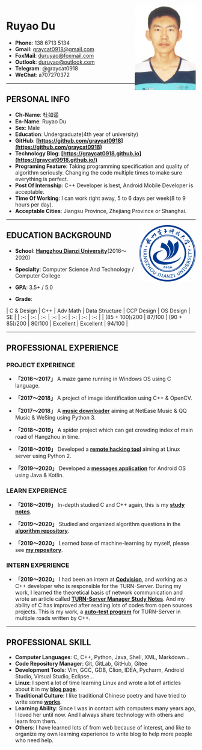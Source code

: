 
<img class="" src='img/dry.png' style='float:right; width:162.4px;height:226.4px'/>

<h1> Ruyao Du</h1>

- **Phone**: 138 6713 5134
- **Gmail**: graycat0918@gmail.com
- **FoxMail**: duruyao@foxmail.com
- **Outlook**: duruyao@outlook.com
- **Telegram**: @graycat0918
- **WeChat**: a707270372

---

## PERSONAL INFO

- **Ch-Name**: 杜如遥
- **En-Name**: Ruyao Du
- **Sex**: Male
- **Education**: Undergraduate(4th year of university)
- **GitHub**: **[https://github.com/graycat0918](https://github.com/graycat0918)**
- **Technology Blog**: **[https://graycat0918.github.io](https://graycat0918.github.io/)**
- **Programing Feature**: Taking programming specification and quality of algorithm seriously. Changing the code multiple times to make sure everything is perfect.
- **Post Of Internship**: C++ Developer is best, Android Mobile Developer is acceptable.
- **Time Of Working**: I can work right away, 5 to 6 days per week(8 to 9 hours per day).
- **Acceptable Cities**: Jiangsu Province, Zhejiang Province or Shanghai.

---

<img class="" src='img/hdu.png' style='float:right; width:150px;height:150px'/>

## EDUCATION BACKGROUND

- **School**: **[Hangzhou Dianzi University](http://www.hdu.edu.cn/)**(2016～2020)

- **Specialty**: Computer Science And Technology / Computer College

- **GPA**: 3.5+ / 5.0

- **Grade**:

| C & Design | C++ | Adv Math | Data Structure | CCP Design | OS Design | SE |
| :-: | :-: | :-: | :-: | :-: | :-: | :-: | :-: |
| (85 + 100)/200 | 87/100 | (90 + 85)/200 | 80/100 | Excellent | Excellent | 94/100 |   

---

## PROFESSIONAL EXPERIENCE

### PROJECT EXPERIENCE

- **「2016～2017」** A maze game running in Windows OS using C language.

- **「2017～2018」** A project of image identification using C++ & OpenCV.

- **「2017～2018」** A **[music downloader](https://github.com/graycat0918/get-tool)** aiming at NetEase Music & QQ Music & WeSing using Python 3.

- **「2018～2019」** A spider project which can get crowding index of main road of Hangzhou in time.

- **「2018～2019」** Developed a **[remote hacking tool](https://github.com/graycat0918/remote-control)** aiming at Linux server using Python 2.

- **「2019～2020」** Developed a **[messages application](https://github.com/graycat0918/messages-app)** for Android OS using Java & Kotlin.


### LEARN EXPERIENCE

- **「2018～2019」** In-depth studied C and C++ again, this is my **[study notes](https://github.com/graycat0918/cxx-learn)**.

- **「2019～2020」** Studied and organized algorithm questions in the **[algorithm repository](https://github.com/graycat0918/algorithm-learn)**.

- **「2019～2020」** Learned base of machine-learning by myself, please see **[my repository](https://github.com/graycat0918/machine-learn)**.

### INTERN EXPERIENCE

- **「2019～2020」** I had been an intern at **[Codvision](http://www.codvision.com/maquan)**, and working as a C++ developer who is responsible for the TURN-Server. During my work, I learned the theoretical basis of network communication and wrote an article called **[TURN-Server Manager Study Notes](https://github.com/graycat0918/turn-server-learn)**. And my ability of C has improved after reading lots of codes from open sources projects. This is my work, a **[auto-test program](ttps://github.com/graycat0918/turn-server-test)** for TURN-Server in multiple roads written by C++.

---

## PROFESSIONAL SKILL

- **Computer Languages**: C, C++, Python, Java, Shell, XML, Markdown...
- **Code Repository Manager**: Git, GitLab, GitHub, Gitee
- **Development Tools**: Vim, GCC, GDB, Clion, IDEA, Pycharm, Android Studio, Virsual Studio, Eclipse...
- **Linux**: I spent a lot of time learning Linux and wrote a lot of articles about it in my **[blog page](https://graycat0918.github.io)**.
- **Traditional Culture**: I like traditional Chinese poetry and have tried to write some **[works](https://github.com/graycat0918/my-poem)**.
- **Learning Ability**: Since I was in contact with computers many years ago, I loved her until now. And I always share technology with others and learn from them.
- **Others**: I have learned lots of from web because of interest, and like to organize my own learning experience to write blog to help more people who need help.